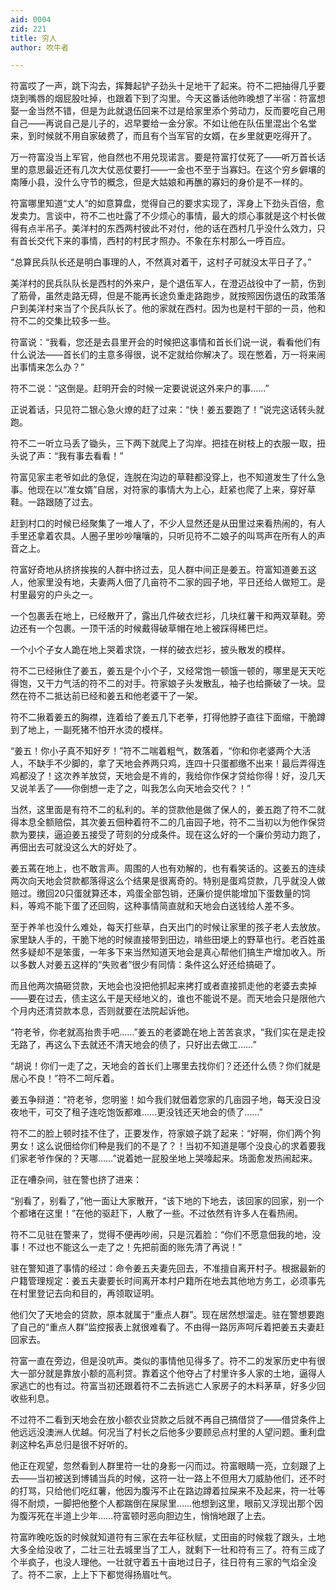 ```yaml
---
aid: 0004
zid: 221
title: 穷人
author: 吹牛者

---
```




  符富哎了一声，跳下沟去，挥舞起铲子劲头十足地干了起来。符不二把抽得几乎要烧到嘴唇的烟屁股吐掉，也跟着下到了沟里。今天这番话他昨晚想了半宿：符富想娶一金当然不错，但是为此就退伍回来不过是给家里添个劳动力，反而要吃自己用自己——再说自己是儿子的，迟早要给一金分家。不如让他在队伍里混出个名堂来，到时候就不用自家破费了，而且有个当军官的女婿，在乡里就更吃得开了。

  万一符富没当上军官，他自然也不用兑现诺言。要是符富打仗死了——听万首长话里的意思最近还有几次大仗恶仗要打——一金也不至于当寡妇。在这个穷乡僻壤的南陲小县，没什么守节的概念，但是大姑娘和再醮的寡妇的身价是不一样的。

  符富哪里知道“丈人”的如意算盘，觉得自己的要求实现了，浑身上下劲头百倍，愈发卖力。言谈中，符不二也吐露了不少烦心的事情，最大的烦心事就是这个村长做得有点半吊子。美洋村的东西两村彼此不对付，他的话在西村几乎没什么效力，只有首长交代下来的事情，西村的村民才照办。不象在东村那么一呼百应。

  “总算民兵队长还是明白事理的人，不然真对着干，这村子可就没太平日子了。”

  美洋村的民兵队队长是西村的外来户，是个退伍军人，在澄迈战役中了一箭，伤到了筋骨，虽然走路无碍，但是不能再长途负重走路跑步，就按照因伤退伍的政策落户到美洋村来当了个民兵队长了。他的家就在西村。因为也是村干部的一员，他和符不二的交集比较多一些。

  符富说：“我看，您还是去县里开会的时候把这事情和首长们说一说，看看他们有什么说法——首长们的主意多得很，说不定就给你解决了。现在憋着，万一将来闹出事情来怎么办？”

  符不二说：“这倒是。赶明开会的时候一定要说说这外来户的事……”

  正说着话，只见符二银心急火燎的赶了过来：“快！姜五要跑了！”说完这话转头就跑。

  符不二一听立马丢了锄头，三下两下就爬上了沟岸。把挂在树枝上的衣服一取，扭头说了声：“我有事去看看！”

  符富见家主老爷如此的急促，连脱在沟边的草鞋都没穿上，也不知道发生了什么急事。他现在以“准女婿”自居，对符家的事情大为上心，赶紧也爬了上来，穿好草鞋。一路跟随了过去。

  赶到村口的时候已经聚集了一堆人了，不少人显然还是从田里过来看热闹的，有人手里还拿着农具。人圈子里吵吵嚷嚷的，只听见符不二娘子的叫骂声在所有人的声音之上。

  符富好奇地从挤挤挨挨的人群中挤过去，见人群中间正是姜五。符富知道姜五这人，他家里没有地，夫妻两人佃了几亩符不二家的园子地，平日还给人做短工。是村里最穷的户头之一。

  一个包裹丢在地上，已经散开了，露出几件破衣烂衫，几块红薯干和两双草鞋。旁边还有一个包裹。一顶干活的时候戴得破草帽在地上被踩得稀巴烂。

  一个小个子女人跪在地上哭着求饶，一样的破衣烂衫，披头散发的模样。

  符不二已经揪住了姜五，姜五是个小个子，又经常饱一顿饿一顿的，哪里是天天吃得饱，又干力气活的符不二的对手。符家娘子头发散乱，袖子也给撕破了一块。显然在符不二抵达前已经和姜五和他老婆干了一架。

  符不二揪着姜五的胸襟，连着给了姜五几下老拳，打得他脖子直往下面缩，干脆蹲到了地上，一副死猪不怕开水烫的模样。

  “姜五！你小子真不知好歹！”符不二喘着粗气，数落着，“你和你老婆两个大活人，不缺手不少脚的，拿了天地会养两只鸡，连四十只蛋都缴不出来！最后弄得连鸡都没了！这次养羊放贷，天地会是不肯的，我给你作保才贷给你得！好，没几天又说羊丢了——你倒想一走了之，叫我怎么向天地会交代？！”

  当然，这里面是有符不二的私利的。羊的贷款他是做了保人的，姜五跑了符不二就得本息全额赔偿，其次姜五佃种着符不二的几亩园子地，符不二当初以为他作保贷款为要挟，逼迫姜五接受了苛刻的分成条件。现在这么好的一个廉价劳动力跑了，再佃出去可就没这么大的好处了。

  姜五蔫在地上，也不敢言声。周围的人也有劝解的，也有看笑话的。这姜五的连续两次向天地会贷款都落得这么个结果是很离奇的。特别是蛋鸡贷款，几乎就没人做赔过。缴回20只蛋就算还本，鸡蛋全部包销，还廉价提供能增加下蛋数量的饲料，等鸡不能下蛋了还回购，这种事情简直就和天地会白送钱给人差不多。

  至于养羊也没什么难处，每天打些草，白天出门的时候让家里的孩子老人去放放。家里缺人手的，干脆下地的时候直接带到田边，啃些田埂上的野草也行。老百姓虽然多疑却不是笨蛋，一年多下来当然知道天地会是真心帮他们搞生产增加收入。所以多数人对姜五这样的“失败者”很少有同情：条件这么好还给搞砸了。

  而且他两次搞砸贷款，天地会也没把他抓起来拷打或者直接抓走他的老婆去卖掉——要在过去，债主这么干是天经地义的，谁也不能说不是。而天地会只是限他六个月内还清贷款本息，否则就要在法院起诉他。

  “符老爷，你老就高抬贵手吧……”姜五的老婆跪在地上苦苦哀求，“我们实在是走投无路了，再这么下去就还不清天地会的债了，只好出去做工……”

  “胡说！你们一走了之，天地会的首长们上哪里去找你们？还还什么债？你们就是居心不良！”符不二呵斥着。

  姜五争辩道：“符老爷，您明鉴！如今我们就佃着您家的几亩园子地，每天没日没夜地干，可交了租子连吃饱饭都难……更没钱还天地会的债了……”

  符不二的脸上顿时挂不住了，正要发作，符家娘子跳了起来：“好啊，你们两个狗男女！这么说佃给你们种是我们的不是了？！当初不知道是哪个没良心的求着要我们家老爷作保的？天哪……”说着她一屁股坐地上哭嚎起来。场面愈发热闹起来。

  正在嘈杂间，驻在警也挤了进来：

  “别看了，别看了，”他一面让大家散开，“该下地的下地去，该回家的回家，别一个个都堵在这里！”在他的驱赶下，人散了一些。不过依然有许多人在看热闹。

  符不二见驻在警来了，觉得不便再吵闹，只是沉着脸：“你们不愿意佃我的地，没事！不过也不能这么一走了之！先把前面的账先清了再说！”

  驻在警知道了事情的经过：命令姜五夫妻先回去，不准擅自离开村子。根据最新的户籍管理规定：姜五夫妻要长时间离开本村户籍所在地去其他地方务工，必须事先在村里登记去向和目的，再领取证明。

  他们欠了天地会的贷款，原本就属于“重点人群”。现在居然想溜走。驻在警想要跑了自己的“重点人群”监控报表上就很难看了。不由得一路厉声呵斥着把姜五夫妻赶回家去。

  符富一直在旁边，但是没吭声。类似的事情他见得多了。符不二的发家历史中有很大一部分就是靠放小额的高利贷。靠着这个他夺占了村里许多人家的土地，逼得人家逃亡的也有过。符富当初还跟着符不二去拆逃亡人家房子的木料茅草，好多少回收些利息。

  不过符不二看到天地会在放小额农业贷款之后就不再自己搞借贷了——借贷条件上他远远没澳洲人优越。何况当了村长之后他多少要顾忌点村里的人望问题。重利盘剥这种名声总归是很不好听的。

  他正在观望，忽然看到人群里符一壮的身影一闪而过。符富眼睛一亮，立刻跟了上去——当初被送到博铺当兵的时候，这符一壮一路上不但用大刀威胁他们，还不时的打骂，只给他们吃红薯，他因为腹泻不止在路边蹲着拉屎来不及起来，符一壮等得不耐烦，一脚把他整个人都踹倒在屎尿里……他想到这里，眼前又浮现出那个因为腹泻死在半道上少年……符富顿时恶向胆边生，悄悄地跟了上去。

  符富昨晚吃饭的时候就知道符有三家在去年征秋赋，丈田亩的时候栽了跟头，土地大多全给没收了，二壮三壮去城里当了工人，就剩下一壮和符有三了。符有三成了个半疯子，也没人理他。一壮就守着五十亩地过日子，往日符有三家的气焰全没了。符不二家，上上下下都觉得扬眉吐气。



